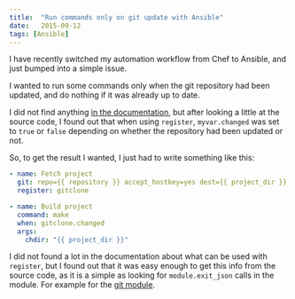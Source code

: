 ```yaml
---
title:  "Run commands only on git update with Ansible"
date:   2015-09-12
tags: [Ansible]
---
```


I have recently switched my automation workflow from Chef to Ansible, and just bumped into a simple issue.

I wanted to run some commands only when the git repository had been updated, and  do nothing if it was already up to date.

I did not find anything [in the documentation](http://docs.ansible.com/ansible/git_module.html), but after looking a little at the source code, I found out that when using `register`, `myvar.changed` was set to `true` or `false` depending on whether the repository had been updated or not.

So, to get the result I wanted, I just had to write something like this:

```yaml
- name: Fetch project
  git: repo={{ repository }} accept_hostkey=yes dest={{ project_dir }}
  register: gitclone

- name: Build project
  command: make
  when: gitclone.changed
  args:
    chdir: "{{ project_dir }}"
```

I did not found a lot in the documentation about what can be used with `register`, but I found out that it was easy enough to get this info from the source code, as it is a simple as looking for `module.exit_json` calls in the module. For example for the [git module](https://github.com/ansible/ansible-modules-core/blob/devel/files/copy.py#L320).
